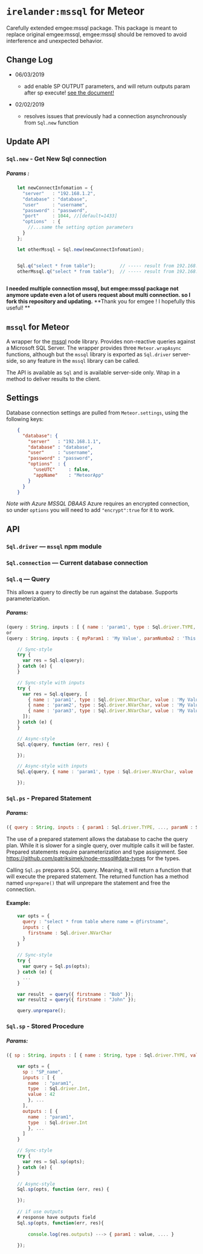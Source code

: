 # `irelander:mssql` for Meteor

Carefully extended emgee:mssql package. This package is meant to replace original emgee:mssql, emgee:mssql should be removed to avoid interference and unexpected behavior.

## Change Log
 - 06/03/2019
 	- add enable SP OUTPUT parameters, and will return outputs param after sp execute! <a href="#output"> see the document!</a>

 - 02/02/2019
	- resolves issues that previously had a connection asynchronously from ``Sql.new`` function


## Update API

### `Sql.new` - Get New Sql connection

##### Params :

```javascript
    let newConnectInfomation = {
      "server"   : "192.168.1.2",
      "database" : "database",
      "user"     : "username",
      "password" : "password",
      "port"     : 1044, //[default=1433]
      "options"  : {
        //...same the setting option parameters
      }
    };

    let otherMssql = Sql.new(newConnectInfomation);
```

```javascript

    Sql.q("select * from table");         // ----- result from 192.168.1.1
    otherMssql.q("select * from table");  // ----- result from 192.168.1.2
    
```

**I needed multiple connection mssql, but emgee:mssql package not anymore update even a lot of users request about multi connection. so I fork this repository and updating.**
**Thank you for emgee ! I hopefully this useful! **

## `mssql` for Meteor

A wrapper for the [mssql](https://github.com/patriksimek/node-mssql) node
library. Provides non-reactive queries against a Microsoft SQL Server. The
wrapper provides three `Meteor.wrapAsync` functions, although but the `mssql`
library is exported as `Sql.driver` server-side, so any feature in the `mssql`
library can be called.

The API is available as `Sql` and is available server-side only. Wrap in a
method to deliver results to the client.

## Settings

Database connection settings are pulled from `Meteor.settings`, using the
following keys:

```json
    {
      "database": {
        "server"   : "192.168.1.1",
        "database" : "database",
        "user"     : "username",
        "password" : "password",
        "options"  : {
          "useUTC"     : false,
          "appName"    : "MeteorApp"
        }
      }
    }
```

*Note with Azure MSSQL DBAAS*
Azure requires an encrypted connection, so under `options` you will need to add `"encrypt":true` for it to work.

## API

### `Sql.driver` — `mssql` npm module

### `Sql.connection` — Current database connection

### `Sql.q` — Query

This allows a query to directly be run against the database. Supports parameterization.

##### Params:
```javascript
(query : String, inputs : [ { name : 'param1', type : Sql.driver.TYPE, value : 'My Value' }, ... ], optionalCallback)
or
(query : String, inputs : { myParam1 : 'My Value', paramNumba2 : 'This val', ... }, optionalCallback)
```

```javascript
    // Sync-style
    try {
      var res = Sql.q(query);
    } catch (e) {
    }

    // Sync-style with inputs
    try {
      var res = Sql.q(query, [
        { name : 'param1', type : Sql.driver.NVarChar, value : 'My Value' },
        { name : 'param2', type : Sql.driver.NVarChar, value : 'My Value' },
        { name : 'param3', type : Sql.driver.NVarChar, value : 'My Value' },
      ]);
    } catch (e) {
    }

    // Async-style
    Sql.q(query, function (err, res) {

    });

    // Async-style with inputs
    Sql.q(query, { name : 'param1', type : Sql.driver.NVarChar, value : 'My Value' }, function (err, res) {

    });
```


### `Sql.ps` - Prepared Statement

##### Params:
```javascript
({ query : String, inputs : { param1 : Sql.driver.TYPE, ..., paramN : Sql.driver.TYPE } }, optionalCallback)
```

The use of a prepared statement allows the database to cache the query plan. While it is slower for a single query, over multiple calls it will be faster. Prepared statements require parameterization and type assignment. See https://github.com/patriksimek/node-mssql#data-types for the types.

Calling `Sql.ps` prepares a SQL query. Meaning, it will return a function that will execute the
prepared statement. The returned function has a method named `unprepare()` that will unprepare the statement and free the connection.

#### Example:

```javascript
    var opts = {
      query : "select * from table where name = @firstname",
      inputs : {
        firstname : Sql.driver.NVarChar
      }
    }

    // Sync-style
    try {
      var query = Sql.ps(opts);
    } catch (e) {
      ...
    }

    var result  = query({ firstname : "Bob" });
    var result2 = query({ firstname : "John" });

    query.unprepare();
```


### `Sql.sp` - Stored Procedure

<div id="output"></div>

##### Params:
```javascript
({ sp : String, inputs : [ { name : String, type : Sql.driver.TYPE, value : val }, ... ], outputs : [ { name : String, type : Sql.driver.TYPE }, ... ], optionalCallback)
```

```javascript
    var opts = {
      sp : "SP_name",
      inputs : [ {
        name  : "param1",
        type  : Sql.driver.Int,
        value : 42
        }, ...
      ],
      outputs : [ {
        name  : "param1",
        type  : Sql.driver.Int
        }, ...
      ]
    }

    // Sync-style
    try {
      var res = Sql.sp(opts);
    } catch (e) {
    }

    // Async-style
    Sql.sp(opts, function (err, res) {

    });
    
    // if use outputs
	# response have outputs field
	Sql.sp(opts, function(err, res){
	
		console.log(res.outputs) ---> { param1 : value, .... }
	
	});
    
```

